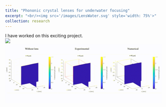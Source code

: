 ```yaml
---
title: "Phononic crystal lenses for underwater focusing"
excerpt: "<br/><img src='/images/LensWater.svg' style='width: 75%'>"
collection: research
---
```


I have worked on this exciting project.
<br/><img src='/videos/WaterLens.gif'>
<br/><img src='/videos/WaterLens2.gif'>
